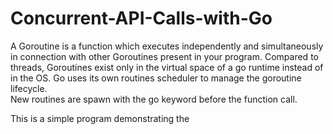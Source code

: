 # Concurrent-API-Calls-with-Go
A Goroutine is a function which executes independently and simultaneously in connection with other Goroutines present in your program. Compared to threads, 
Goroutines exist only in the virtual space of a go runtime instead of in the OS. Go uses its own routines scheduler to manage the goroutine lifecycle. 
<br>
 New routines are spawn with the go keyword before the function call. 
 <br>
 
 This is a simple program demonstrating the 
